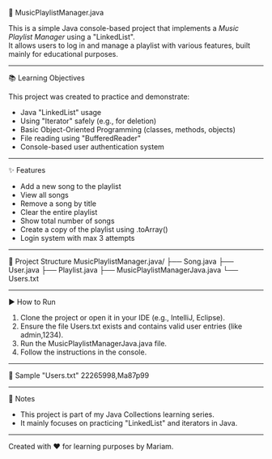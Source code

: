 🎵 MusicPlaylistManager.java

This is a simple Java console-based project that implements a *Music Playlist Manager* using a "LinkedList".  
It allows users to log in and manage a playlist with various features, built mainly for educational purposes.

---

 📚 Learning Objectives

This project was created to practice and demonstrate:

- Java "LinkedList" usage
- Using "Iterator" safely (e.g., for deletion)
- Basic Object-Oriented Programming (classes, methods, objects)
- File reading using "BufferedReader"
- Console-based user authentication system

---

 ✨ Features

- Add a new song to the playlist  
- View all songs  
- Remove a song by title  
- Clear the entire playlist  
- Show total number of songs  
- Create a copy of the playlist using .toArray()
- Login system with max 3 attempts

---

 📁 Project Structure
MusicPlaylistManager.java/
├── Song.java
├── User.java
├── Playlist.java
├── MusicPlaylistManagerJava.java
└── Users.txt

---



 ▶ How to Run

1. Clone the project or open it in your IDE (e.g., IntelliJ, Eclipse).
2. Ensure the file Users.txt exists and contains valid user entries (like admin,1234).
3. Run the MusicPlaylistManagerJava.java file.
4. Follow the instructions in the console.

---

 📄 Sample "Users.txt"
   22265998,Ma87p99


---

 🔖 Notes

- This project is part of my Java Collections learning series.
- It mainly focuses on practicing "LinkedList" and iterators in Java.

---

 Created with ❤ for learning purposes by Mariam.
